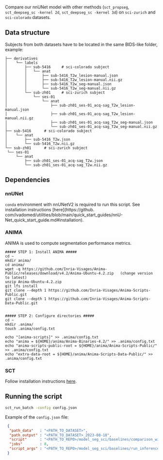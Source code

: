 
Compare our nnUNet model with other methods (`sct_propseg`, `sct_deepseg_sc -kernel 2d`, `sct_deepseg_sc -kernel 3d`) on 
`sci-zurich` and `sci-colorado` datasets.

## Data structure

Subjects from both datasets have to be located in the same BIDS-like folder, example:

```
├── derivatives
│	 └── labels
│	     ├── sub-5416     # sci-colorado subject
│	     │	 └── anat
│	     │	     ├── sub-5416_T2w_lesion-manual.json
│	     │	     ├── sub-5416_T2w_lesion-manual.nii.gz
│	     │	     ├── sub-5416_T2w_seg-manual.json
│	     │	     └── sub-5416_T2w_seg-manual.nii.gz
│	     └── sub-zh01     # sci-zurich subject
│	         └── ses-01
│	             └── anat
│	                 ├── sub-zh01_ses-01_acq-sag_T2w_lesion-manual.json
│	                 ├── sub-zh01_ses-01_acq-sag_T2w_lesion-manual.nii.gz
│	                 ├── sub-zh01_ses-01_acq-sag_T2w_seg-manual.json
│	                 └── sub-zh01_ses-01_acq-sag_T2w_seg-manual.nii.gz
├── sub-5416      # sci-colorado subject
│	 └── anat
│	     ├── sub-5416_T2w.json
│	     └── sub-5416_T2w.nii.gz
└── sub-zh01      # sci-zurich subject
 └── ses-01
     └── anat
         ├── sub-zh01_ses-01_acq-sag_T2w.json
         └── sub-zh01_ses-01_acq-sag_T2w.nii.gz
```

## Dependencies

### nnUNet

`conda` environment with nnUNetV2 is required to run this script. See installation instructions [here](https://github.
com/ivadomed/utilities/blob/main/quick_start_guides/nnU-Net_quick_start_guide.md#installation).

### ANIMA

ANIMA is used to compute segmentation performance metrics.

```
##### STEP 1: Install ANIMA #####
cd ~
mkdir anima/
cd anima/
wget -q https://github.com/Inria-Visages/Anima-Public/releases/download/v4.2/Anima-Ubuntu-4.2.zip   (change version to latest)
unzip Anima-Ubuntu-4.2.zip
git lfs install
git clone --depth 1 https://github.com/Inria-Visages/Anima-Scripts-Public.git
git clone --depth 1 https://github.com/Inria-Visages/Anima-Scripts-Data-Public.git


##### STEP 2: Configure directories #####
cd ~
mkdir .anima/
touch .anima/config.txt

echo "[anima-scripts]" >> .anima/config.txt
echo "anima = ${HOME}/anima/Anima-Binaries-4.2/" >> .anima/config.txt
echo "anima-scripts-public-root = ${HOME}/anima/Anima-Scripts-Public/" >> .anima/config.txt
echo "extra-data-root = ${HOME}/anima/Anima-Scripts-Data-Public/" >> .anima/config.txt
```

### SCT

Follow installation instructions [here](https://github.com/spinalcordtoolbox/spinalcordtoolbox#installation).

## Running the script

```bash
sct_run_batch -config config.json
```

Example of the `config.json` file:
```json
 {
  "path_data"   : "<PATH_TO_DATASET>",
  "path_output" : "<PATH_TO_DATASET>_2023-08-18",
  "script"      : "<PATH_TO_REPO>/model_seg_sci/baselines/comparison_with_other_methods.sh",
  "jobs"        : 8,
  "script_args" : "<PATH_TO_REPO>/model_seg_sci/baselines/run_inference_single_subject.py <PATH_TO_MODEL>/sci-multisite-model"
 }
```